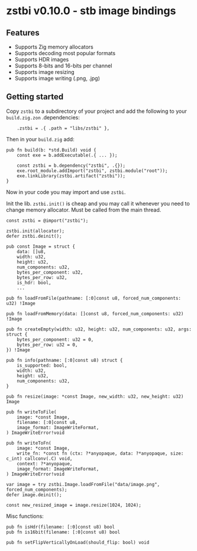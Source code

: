 # zstbi v0.10.0 - stb image bindings

## Features

* Supports Zig memory allocators
* Supports decoding most popular formats
* Supports HDR images
* Supports 8-bits and 16-bits per channel
* Supports image resizing
* Supports image writing (.png, .jpg)

## Getting started

Copy `zstbi` to a subdirectory of your project and add the following to your `build.zig.zon` .dependencies:
```zig
    .zstbi = .{ .path = "libs/zstbi" },
```

Then in your `build.zig` add:
```zig
pub fn build(b: *std.Build) void {
    const exe = b.addExecutable(.{ ... });

    const zstbi = b.dependency("zstbi", .{});
    exe.root_module.addImport("zstbi", zstbi.module("root"));
    exe.linkLibrary(zstbi.artifact("zstbi"));
}
```
Now in your code you may import and use `zstbi`.

Init the lib. `zstbi.init()` is cheap and you may call it whenever you need to change memory allocator. Must be called from the main thread.
```zig
const zstbi = @import("zstbi");

zstbi.init(allocator);
defer zstbi.deinit();
```
```zig
pub const Image = struct {
    data: []u8,
    width: u32,
    height: u32,
    num_components: u32,
    bytes_per_component: u32,
    bytes_per_row: u32,
    is_hdr: bool,
    ...
```
```zig
pub fn loadFromFile(pathname: [:0]const u8, forced_num_components: u32) !Image

pub fn loadFromMemory(data: []const u8, forced_num_components: u32) !Image

pub fn createEmpty(width: u32, height: u32, num_components: u32, args: struct {
    bytes_per_component: u32 = 0,
    bytes_per_row: u32 = 0,
}) !Image

pub fn info(pathname: [:0]const u8) struct {
    is_supported: bool,
    width: u32,
    height: u32,
    num_components: u32,
}

pub fn resize(image: *const Image, new_width: u32, new_height: u32) Image

pub fn writeToFile(
    image: *const Image,
    filename: [:0]const u8,
    image_format: ImageWriteFormat,
) ImageWriteError!void

pub fn writeToFn(
    image: *const Image,
    write_fn: *const fn (ctx: ?*anyopaque, data: ?*anyopaque, size: c_int) callconv(.C) void,
    context: ?*anyopaque,
    image_format: ImageWriteFormat,
) ImageWriteError!void
```
```zig
var image = try zstbi.Image.loadFromFile("data/image.png", forced_num_components);
defer image.deinit();

const new_resized_image = image.resize(1024, 1024);
```
Misc functions:
```zig
pub fn isHdr(filename: [:0]const u8) bool
pub fn is16bit(filename: [:0]const u8) bool

pub fn setFlipVerticallyOnLoad(should_flip: bool) void
```
